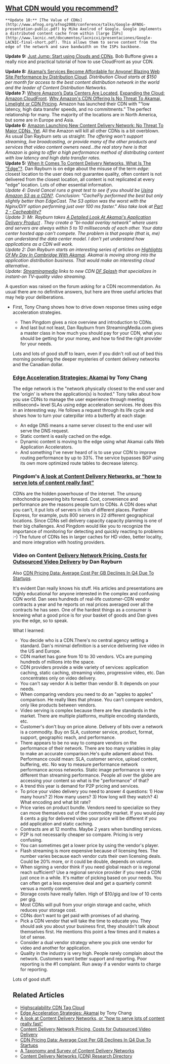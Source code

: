 ## [What CDN would you recommend?](/blog/2009/4/21/what-cdn-would-you-recommend.html)

    

    **Update 10:** [The Value of CDNs](http://www.afnog.org/afnog2008/conference/talks/Google-AFNOG-presentation-public.pdf) by Mike Axelrod of Google. Google implements a distributed content cache from within [large ISPs](http://www.lacnic.net/documentos/lacnicxi/presentaciones/Google-LACNIC-final-short.pdf). This allows them to serve content from the edge of the network and save bandwidth on the ISPs backbone.  
**Update 9:** [Just Jump: Start using Clouds and CDNs](http://www.rockstarapps.com/wordpress/?p=138#). Bob Buffone gives a really nice and practical tutorial of how to use CloudFront as your CDN.  

**Update 8:** [Akamai’s Services Become Affordable for Anyone! Blazing Web Site Performance by Distribution Cloud](http://www.thebitsource.com/2009/02/07/akamai%E2%80%99s-services-become-affordable-for-anyone-blazing-fast-web-site-performance-with-distribution-cloud/#). _Distribution Cloud starts at $150 per month for access to the best content distribution network in the world and the leader of Content Distribution Networks._  
**Update 7:** [Where Amazon’s Data Centers Are Located](http://www.datacenterknowledge.com/archives/2008/11/18/where-amazons-data-centers-are-located/), [Expanding the Cloud: Amazon CloudFront](http://www.allthingsdistributed.com/2008/11/amazon_cloudfront.html). [Why Amazon's CDN Offering Is No Threat To Akamai, Limelight or CDN Pricing](http://blog.streamingmedia.com/the_business_of_online_vi/2008/11/amazons-new-cdn-offering-does-not-challenge-akamai-and-limelight.html). Amazon has launched their CDN with "“low latency, high data transfer speeds, and no commitments.” The perfect relationship for many. The majority of the locations are in North America, but some are in Europe and Asia.  
**Update 6:** [Amazon Launching New Content Delivery Network: No Threat To Major CDNs, Yet](http://blog.streamingmedia.com/the_business_of_online_vi/2008/09/amazon-to-launc.html). All the Amazon will kill all other CDNs is a bit overblown. As usual Dan Rayburn sets us straight: _The offering won't support streaming, live broadcasting, or provide many of the other products and services that video content owners need...the real story here is that Amazon is going to offer a high performance method of distributing content with low latency and high data transfer rates._  
**Update 5:** [When It Comes To Content Delivery Networks, What Is The "Edge"?](http://blog.streamingmedia.com/the_business_of_online_vi/2008/09/when-it-comes-t.html). Dan Rayburn is on edge about the misuse of the term _edge_: closest location to the user does not guarantee quality, often content is not delivered from the closest location, all content is not replicated at every "edge" location. Lots of other essential information.  
_Update 4: David Cancel runs a great test to see if you should be [Using Amazon S3 as a CDN?](http://davidcancel.com/2008/05/29/using-amazon-s3-as-a-cdn/). Conclusion: "CacheFly performed the best but only slightly better than EdgeCast. The S3 option was the worst with the Nginx/DIY option performing just over 100 ms faster." Also take look at [Part 2 - Cacheability?](http://davidcancel.com/2008/06/04/using-amazon-s3-as-cdn-part-2-cacheability/)_  
_Update 3: Mr. Rayburn takes [A Detailed Look At Akamai's Application Delivery Product](http://blog.streamingmedia.com/the_business_of_online_vi/2008/04/an-detailed-loo.html) . They create a "bi-nodal overlay network" where users and servers are always within 5 to 10 milliseconds of each other. Your data center hosted app can't compete. The problem is that people (that is, me) can understand the data center model. I don't yet understand how applications as a CDN will work._  
_Update 2: Dan Rayburn starts an interesting series of articles on [Highlights Of My Day In Cambridge With Akamai](http://blog.streamingmedia.com/the_business_of_online_vi/2008/04/recap-of-my-day.html). Akamai is moving strong into the application distribution business. That would make an interesting cloud alternative.._  
_Update: [Streamingmedia](http://blog.streamingmedia.com/the_business_of_online_vi/2008/04/digital-fountai.html) links to new CDN [DF Splash](http://www.dfsplash.com) that specializes in instant-on TV-quality video streaming._  

A question was raised on the forum asking for a CDN recommendation. As usual there are no definitive answers, but here are three useful articles that may help your deliberations.  
*   First, Tony Chang shows how to drive down response times using edge acceleration strategies.  
    *   Then Pingdom gives a nice overview and introduction to CDNs.  
    *   And last but not least, Dan Rayburn from StreamingMedia.com gives a master class in how much you should pay for your CDN, what you should be getting for your money, and how to find the right provider for your needs.  

    Lots and lots of good stuff to learn, even if you didn't roll out of bed this morning pondering the deeper mysteries of content delivery networks and the Canadian dollar.  

    ### [Edge Acceleration Strategies: Akamai](http://www.winnersdontlose.com/2008/02/application-acceleration-strat.html) by Tony Chang

    The edge network is the "network physically closest to the end user and the 'origin' is where the application(s) is hosted." Tony talks about how you use CDNs to manage the user experience through meeting millisecond+ level SLAs using edge acceleration services. He does this in an interesting way. He follows a request through its life cycle and shows how to turn your caterpillar into a butterfly at each stage:  

    *   An edge DNS means a name server closest to the end user will serve the DNS request.  
    *   Static content is easily cached on the edge.  
    *   Dynamic content is moving to the edge using what Akamai calls Web Application Accelerators.  
    *   And something I've never heard of is to use your CDN to improve routing performance by up to 33%. The service bypasses BGP using its own more optimized route tables to decrease latency.  

    ### Pingdom's [A look at Content Delivery Networks, or “how to serve lots of content really fast”](http://royal.pingdom.com/?p=249)

    CDNs are the hidden powerhouse of the internet. The unsung mitochondria powering bits forward. Cost, convenience and performance are the reasons people turn to CDNs. A CDN does what you can't, it put lots of servers in lots of different places. Panther Express, for example, puts 800 servers in 22 different geographical locations. Since CDNs sell delivery capacity capacity planning is one of their big challenges. And Pingdom would like you to recognize the importance of monitoring for detecting and quickly reacting to problems :-) The future of CDNs lies in larger caches for HD video, better locality, and more integration with hosting providers.  

    ### Video on Content [Delivery Network Pricing, Costs for Outsourced Video Delivery](http://www.scribemedia.org/2007/12/12/cdn-pricing-video/) by Dan Rayburn

    Also [CDN Pricing Data: Average Cost Per GB Declines In Q4 Due To Startups](http://blog.streamingmedia.com/the_business_of_online_vi/2007/11/cdn-pricing-dat.html).  

    It's evident Dan really knows his stuff. His articles and presentations are highly educational for anyone interested in the complex and confusing CDN world. Dan sees hundreds of real-life customer-CDN vendor contracts a year and he reports on real prices averaged over all the contracts he has seen. One of the hardest things as a consumer is knowing what a good price is for your basket of goods and Dan gives you the edge, so to speak.  

    What I learned:  
    *   You decide who is a CDN.There's no central agency setting a standard. Dan's minimal definition is a service delivering live video in the US and Europe.  
    *   CDN market has gone from 10 to 30 vendors. VCs are pumping hundreds of millions into the space.  
    *   CDN providers provide a wide variety of services: application caching, static caching, streaming video, progressive video, etc. Dan concentrates only on video delivery.  
    *   You can't say vendor A is better than vendor B. It depends on your needs.  
    *   When comparing vendors you need to do an "apples to apples" comparison. He really likes that phrase. You can't compare vendors, only like products between vendors.  
    *   Video serving is complex because there are few standards in the market. There are multiple platforms, multiple encoding standards, etc.  
    *   Customer's don't buy on price alone. Delivery of bits over a network is a commodity. Buy on SLA, customer service, product, format, support, geographic reach, and performance.  
    *   There appears to be no way to compare vendors on the performance of their network. There are too many variables in play to make an accurate comparison.He's quite adament about this. Performance could mean: SLA, customer service, upload content, buffering, etc. No way to measure performance network performance across networks. Static image performance is very different than streaming performance. People all over the globe are accessing your content so what is the "performance" of that?  
    *   A trend this year is demand for P2P pricing and services.  
    *   To price your video delivery you need to answer 4 questions: 1) How many hours? 2) How many users? 3) How long will they watch? 4) What encoding and what bit rate?  
    *   Price varies on product bundle. Vendors need to specialize so they can move themselves out of the commodity market. If you would pay 8 cents a gig for delivered video your price will be different if you add application and static caching.  
    *   Contracts are at 12 months. Maybe 2 years when bundling services.  
    *   P2P is not necessarily cheaper so compare. Pricing is very confusing.  
    *   You can sometimes get a lower price by using the vendor's player.  
    *   Flash streaming is more expensive because of licensing fees. The number varies because each vendor cuts their own licensing deals. Could be 20% more, or it could be double, depends on volume.  
    *   When signing a vendor think if you need global reach or is regional reach sufficient? Use a regional service provider if you need a CDN just once in a while. It's matter of picking based on your needs. You can often get a less expensive deal and get a quarterly commit versus a montly commit.  
    *   Storage costs have really fallen. High of $10/gig and low of 10 cents per gig.  
    *   Most CDNs will pull from your origin storage and cache, which reduces your storage cost.  
    *   CDNs don't want to get paid with promises of ad sharing.  
    *   Pick a CDN vendor that will take the time to educate you. They should ask you about your business first, they shouldn't talk about themselves first. He mentions this point a few times and it makes a lot of sense.  
    *   Consider a dual vendor strategy where you pick one vendor for video and another for application.  
    *   Quality in the industry is very high. People rarely complain about the network. Customers want better support and reporting. Poor reporting is the #1 complaint. Run away if a vendor wants to charge for reporting.  

    Lots of good stuff.  

    ## Related Articles

    *   [Highscalability CDN Tag Cloud](http://highscalability.com/tags/cdn)  
    *   [Edge Acceleration Strategies: Akamai](http://www.winnersdontlose.com/2008/02/application-acceleration-strat.html) by Tony Chang  
    *   [A look at Content Delivery Networks, or “how to serve lots of content really fast”](http://royal.pingdom.com/?p=249)  
    *   [Content Delivery Network Pricing, Costs for Outsourced Video Delivery](http://www.scribemedia.org/2007/12/12/cdn-pricing-video/)  
    *   [CDN Pricing Data: Average Cost Per GB Declines In Q4 Due To Startups](http://blog.streamingmedia.com/the_business_of_online_vi/2007/11/cdn-pricing-dat.html)  
    *   [A Taxonomy and Survey of Content Delivery Networks](http://www.gridbus.org/cdn/reports/CDN-Taxonomy.pdf)  
    *   [Content Delivery Networks (CDN) Research Directory](http://www.cs.mu.oz.au/~apathan/CDNs.html)    